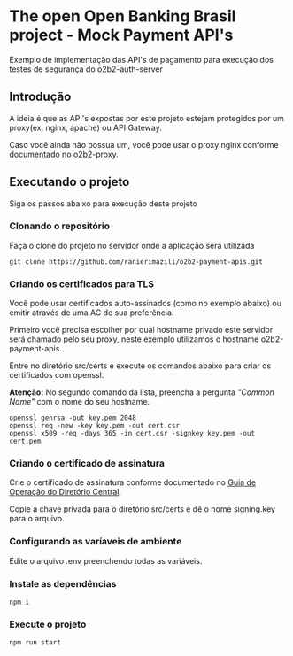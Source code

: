 # The open Open Banking Brasil project - Mock Payment API's
Exemplo de implementação das API's de pagamento para execução dos testes de segurança do o2b2-auth-server

## Introdução
A ideia é que as API's expostas por este projeto estejam protegidos por um proxy(ex: nginx, apache) ou API Gateway.

Caso você ainda não possua um, você pode usar o proxy nginx conforme documentado no o2b2-proxy.

## Executando o projeto
Siga os passos abaixo para execução deste projeto

### Clonando o repositório
Faça o clone do projeto no servidor onde a aplicação será utilizada
```
git clone https://github.com/ranierimazili/o2b2-payment-apis.git
```

### Criando os certificados para TLS
Você pode usar certificados auto-assinados (como no exemplo abaixo) ou emitir através de uma AC de sua preferência.

Primeiro você precisa escolher por qual hostname privado este servidor será chamado pelo seu proxy, neste exemplo utilizamos o hostname o2b2-payment-apis.

Entre no diretório src/certs e execute os comandos abaixo para criar os certificados com openssl.

**Atenção:** No segundo comando da lista, preencha a pergunta *"Common Name"* com o nome do seu hostname.
```
openssl genrsa -out key.pem 2048
openssl req -new -key key.pem -out cert.csr
openssl x509 -req -days 365 -in cert.csr -signkey key.pem -out cert.pem
```
### Criando o certificado de assinatura
Crie o certificado de assinatura conforme documentado no [Guia de Operação do Diretório Central](https://openfinancebrasil.atlassian.net/wiki/spaces/OF/pages/17378602/Guia+de+Opera+o+do+Diret+rio+Central).

Copie a chave privada para o diretório src/certs e dê o nome signing.key para o arquivo.

### Configurando as varíaveis de ambiente
Edite o arquivo .env preenchendo todas as variáveis.

### Instale as dependências
```
npm i
```

### Execute o projeto
```
npm run start
```
